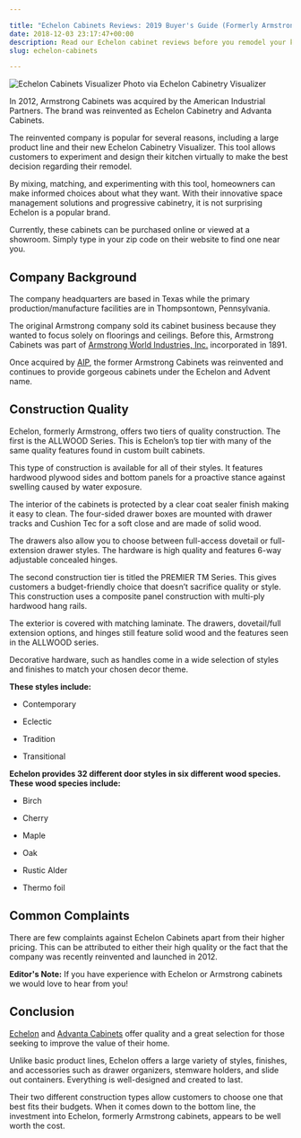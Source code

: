 ```yaml
---

title: "Echelon Cabinets Reviews: 2019 Buyer's Guide (Formerly Armstrong Cabinets)"
date: 2018-12-03 23:17:47+00:00
description: Read our Echelon cabinet reviews before you remodel your kitchen. See why Armstrong cabinets no longer exist and whether the quality is as good as it was.
slug: echelon-cabinets

---
```


![Echelon Cabinets Visualizer](https://www.doorwaysmagazine.com/wp-content/uploads/echelon-cabinets-visualizer.jpg) 
Photo via Echelon Cabinetry Visualizer

In 2012, Armstrong Cabinets was acquired by the American Industrial Partners. The brand was reinvented as Echelon Cabinetry and Advanta Cabinets.  

The reinvented company is popular for several reasons, including a large product line and their new Echelon Cabinetry Visualizer. This tool allows customers to experiment and design their kitchen virtually to make the best decision regarding their remodel.

By mixing, matching, and experimenting with this tool, homeowners can make informed choices about what they want. With their innovative space management solutions and progressive cabinetry, it is not surprising Echelon is a popular brand.

Currently, these cabinets can be purchased online or viewed at a showroom. Simply type in your zip code on their website to find one near you. 



## Company Background



The company headquarters are based in Texas while the primary production/manufacture facilities are in Thompsontown, Pennsylvania. 

The original Armstrong company sold its cabinet business because they wanted to focus solely on floorings and ceilings. Before this, Armstrong Cabinets was part of [Armstrong World Industries, Inc.](http://www.armstrong.com/) incorporated in 1891.  

Once acquired by [AIP](http://www.americanindustrial.com/), the former Armstrong Cabinets was reinvented and continues to provide gorgeous cabinets under the Echelon and Advent name. 



## Construction Quality



Echelon, formerly Armstrong, offers two tiers of quality construction. The first is the ALLWOOD Series. This is Echelon’s top tier with many of the same quality features found in custom built cabinets. 

This type of construction is available for all of their styles. It features hardwood plywood sides and bottom panels for a proactive stance against swelling caused by water exposure. 

The interior of the cabinets is protected by a clear coat sealer finish making it easy to clean. The four-sided drawer boxes are mounted with drawer tracks and Cushion Tec for a soft close and are made of solid wood. 

The drawers also allow you to choose between full-access dovetail or full-extension drawer styles. The hardware is high quality and features 6-way adjustable concealed hinges. 

The second construction tier is titled the PREMIER TM Series. This gives customers a budget-friendly choice that doesn’t sacrifice quality or style. This construction uses a composite panel construction with multi-ply hardwood hang rails. 

The exterior is covered with matching laminate. The drawers, dovetail/full extension options, and hinges still feature solid wood and the features seen in the ALLWOOD series. 

Decorative hardware, such as handles come in a wide selection of styles and finishes to match your chosen decor theme. 

**These styles include:**


  * Contemporary


  * Eclectic


  * Tradition


  * Transitional



**Echelon provides 32 different door styles in six different wood species. These wood species include:**


  * Birch


  * Cherry


  * Maple


  * Oak


  * Rustic Alder


  * Thermo foil



## Common Complaints


There are few complaints against Echelon Cabinets apart from their higher pricing. This can be attributed to either their high quality or the fact that the company was recently reinvented and launched in 2012.

**Editor's Note:** If you have experience with Echelon or Armstrong cabinets we would love to hear from you!



## Conclusion



[Echelon](http://www.echeloncabinetry.com/) and [Advanta Cabinets](http://www.advantacabinets.com/) offer quality and a great selection for those seeking to improve the value of their home. 

Unlike basic product lines, Echelon offers a large variety of styles, finishes, and accessories such as drawer organizers, stemware holders, and slide out containers. Everything is well-designed and created to last. 

Their two different construction types allow customers to choose one that best fits their budgets. When it comes down to the bottom line, the investment into Echelon, formerly Armstrong cabinets, appears to be well worth the cost. 
